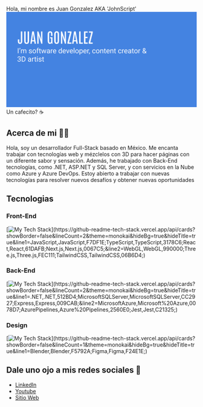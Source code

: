  Hola, mi nombre es Juan Gonzalez AKA 'JohnScript' 
![Banner Image](./portfolio_banner.png)
<br />
Un cafecito? ☕​

## Acerca de mi 🧑‍💻
Hola, soy un desarrollador Full-Stack basado en México. Me encanta trabajar con tecnologías web y mézclelos con 3D para hacer páginas con un diferente sabor y sensación.
Además, he trabajado con Back-End tecnologías, como .NET, ASP.NET y SQL Server, y con servicios en la Nube como Azure y Azure DevOps. 
Estoy abierto a trabajar con nuevas tecnologías para resolver nuevos desafíos y obtener nuevas oportunidades

## Tecnologias
### Front-End
[![My Tech Stack](https://github-readme-tech-stack.vercel.app/api/cards?showBorder=false&lineCount=2&theme=monokai&hideBg=true&hideTitle=true&line1=JavaScript,JavaScript,F7DF1E;TypeScript,TypeScript,3178C6;React,React,61DAFB;Next.js,Next.js,0067C5;&line2=WebGL,WebGL,990000;Three.js,Three.js,FEC111;TailwindCSS,TailwindCSS,06B6D4;)](https://github-readme-tech-stack.vercel.app/api/cards?showBorder=false&lineCount=2&theme=monokai&hideBg=true&hideTitle=true&line1=JavaScript,JavaScript,F7DF1E;TypeScript,TypeScript,3178C6;React,React,61DAFB;Next.js,Next.js,0067C5;&line2=WebGL,WebGL,990000;Three.js,Three.js,FEC111;TailwindCSS,TailwindCSS,06B6D4;)

### Back-End
[![My Tech Stack](https://github-readme-tech-stack.vercel.app/api/cards?showBorder=false&lineCount=2&theme=monokai&hideBg=true&hideTitle=true&line1=.NET,.NET,512BD4;MicrosoftSQLServer,MicrosoftSQLServer,CC2927;Express,Express,009CAB;&line2=MicrosoftAzure,Microsoft%20Azure,0078D7;AzurePipelines,Azure%20Pipelines,2560E0;Jest,Jest,C21325;)](https://github-readme-tech-stack.vercel.app/api/cards?showBorder=false&lineCount=2&theme=monokai&hideBg=true&hideTitle=true&line1=.NET,.NET,512BD4;MicrosoftSQLServer,MicrosoftSQLServer,CC2927;Express,Express,009CAB;&line2=MicrosoftAzure,Microsoft%20Azure,0078D7;AzurePipelines,Azure%20Pipelines,2560E0;Jest,Jest,C21325;)

### Design 
[![My Tech Stack](https://github-readme-tech-stack.vercel.app/api/cards?showBorder=false&lineCount=1&theme=monokai&hideBg=true&hideTitle=true&line1=Blender,Blender,F5792A;Figma,Figma,F24E1E;)](https://github-readme-tech-stack.vercel.app/api/cards?showBorder=false&lineCount=1&theme=monokai&hideBg=true&hideTitle=true&line1=Blender,Blender,F5792A;Figma,Figma,F24E1E;)

## Dale uno ojo a mis redes sociales 🤝​
- [LinkedIn](https://www.linkedin.com/in/juanglezf/)
- [Youtube](https://www.youtube.com/c/JohnScript72)
- [Sitio Web](https://www.johnscript-dev.com/)
